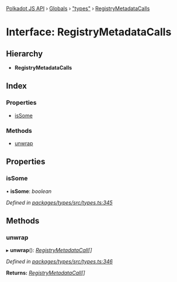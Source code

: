 [Polkadot JS API](../README.md) › [Globals](../globals.md) › ["types"](../modules/_types_.md) › [RegistryMetadataCalls](_types_.registrymetadatacalls.md)

# Interface: RegistryMetadataCalls

## Hierarchy

* **RegistryMetadataCalls**

## Index

### Properties

* [isSome](_types_.registrymetadatacalls.md#issome)

### Methods

* [unwrap](_types_.registrymetadatacalls.md#unwrap)

## Properties

###  isSome

• **isSome**: *boolean*

*Defined in [packages/types/src/types.ts:345](https://github.com/polkadot-js/api/blob/7ef945d15b/packages/types/src/types.ts#L345)*

## Methods

###  unwrap

▸ **unwrap**(): *[RegistryMetadataCall](_types_.registrymetadatacall.md)[]*

*Defined in [packages/types/src/types.ts:346](https://github.com/polkadot-js/api/blob/7ef945d15b/packages/types/src/types.ts#L346)*

**Returns:** *[RegistryMetadataCall](_types_.registrymetadatacall.md)[]*
